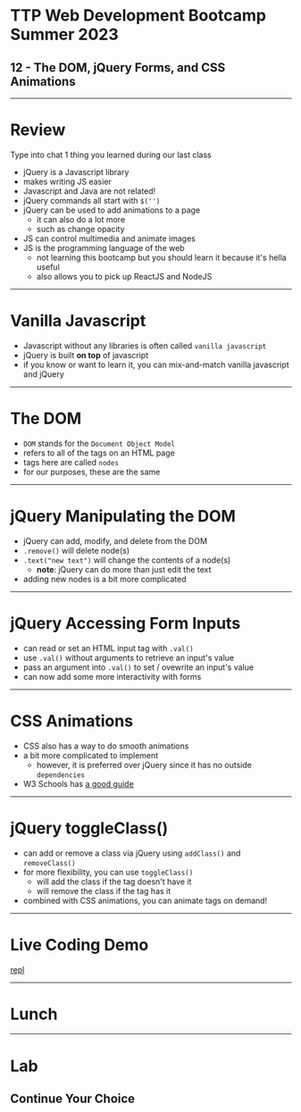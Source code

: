 # TTP Web Development Bootcamp Summer 2023
## 12 - The DOM, jQuery Forms, and CSS Animations

---

# Review
Type into chat 1 thing you learned during our last class


- jQuery is a Javascript library
- makes writing JS easier
- Javascript and Java are not related!
- jQuery commands all start with `$('')`
- jQuery can be used to add animations to a page
  - it can also do a lot more
  - such as change opacity
- JS can control multimedia and animate images
- JS is the programming language of the web
  - not learning this bootcamp but you should learn it because it's hella useful
  - also allows you to pick up ReactJS and NodeJS

---

# Vanilla Javascript

- Javascript without any libraries is often called `vanilla javascript`
- jQuery is built **on top** of javascript
- if you know or want to learn it, you can mix-and-match vanilla javascript and jQuery

---

# The DOM

- `DOM` stands for the `Document Object Model`
- refers to all of the tags on an HTML page
- tags here are called `nodes`
- for our purposes, these are the same

---

# jQuery Manipulating the DOM

- jQuery can add, modify, and delete from the DOM
- `.remove()` will delete node(s)
- `.text("new text")` will change the contents of a node(s)
  - **note**: jQuery can do more than just edit the text
- adding new nodes is a bit more complicated

---

# jQuery Accessing Form Inputs

- can read or set an HTML input tag with `.val()`
- use `.val()` without arguments to retrieve an input's value
- pass an argument into `.val()` to set / ovewrite an input's value
- can now add some more interactivity with forms

---

# CSS Animations

- CSS also has a way to do smooth animations
- a bit more complicated to implement
  - however, it is preferred over jQuery since it has no outside `dependencies`
- W3 Schools has [a good guide](https://www.w3schools.com/css/css3_animations.asp)

---

# jQuery toggleClass()

- can add or remove a class via jQuery using `addClass()` and `removeClass()`
- for more flexibility, you can use `toggleClass()`
  - will add the class if the tag doesn't have it
  - will remove the class if the tag has it
- combined with CSS animations, you can animate tags on demand!

---

# Live Coding Demo
[repl](ttps://replit.com/@jonchin/2023-06-22-jQuery-Forms-and-CSS-Animations-Example)

---

# Lunch

---

# Lab
## Continue Your Choice
